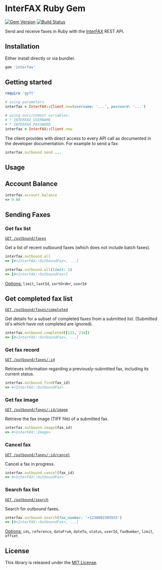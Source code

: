 # InterFAX Ruby Gem

[![Gem Version](https://badge.fury.io/rb/interfax.svg)](https://badge.fury.io/rb/interfax) [![Build Status](https://travis-ci.org/cbetta/interfax.svg?branch=master)](https://travis-ci.org/cbetta/interfax)

Send and receive faxes in Ruby with the [InterFAX](https://www.interfax.net/en/dev) REST API.

## Installation

Either install directly or via bundler.

```ruby
gem 'interfax'
```

## Getting started

```ruby
require 'gyft'

# using parameters
interfax = InterFAX::Client.new(username: '...', password: '...')

# using environment variables:
# * INTERFAX_USERNAME
# * INTERFAX_PASSWORD
interfax = InterFAX::Client.new
```

The client provides with direct access to every API call as documented in the developer documentation. For example to send a fax:

```ruby
interfax.outbound.send ...
```

## Usage

## Account Balance

```ruby
interfax.account.balance
=> 9.86
```

## Sending Faxes

### Get fax list

[`GET /outbound/faxes`](https://www.interfax.net/en/dev/rest/reference/2920)

Get a list of recent outbound faxes (which does not include batch faxes).

```ruby
interfax.outbound.all
=> [#<InterFAX::OutboundFax>, ...]

interfax.outbound.all(limit: 1)
=> [#<InterFAX::OutboundFax>]
```

[Options:](https://www.interfax.net/en/dev/rest/reference/2920) `limit`, `lastId`, `sortOrder`, `userId`

## Get completed fax list

[`GET /outbound/faxes/completed`](https://www.interfax.net/en/dev/rest/reference/2972)

Get details for a subset of completed faxes from a submitted list. (Submitted id's which have not completed are ignored).

```ruby
interfax.outbound.completed([123, 234])
=> [#<InterFAX::OutboundFax>, ...]
```

### Get fax record

[`GET /outbound/faxes/:id`](https://www.interfax.net/en/dev/rest/reference/2921)

Retrieves information regarding a previously-submitted fax, including its current status.

```ruby
interfax.outbound.find(fax_id)
=> #<InterFAX::OutboundFax>
```

### Get fax image

[`GET /outbound/faxes/:id/image`](https://www.interfax.net/en/dev/rest/reference/2941)

Retrieve the fax image (TIFF file) of a submitted fax.

```ruby
interfax.outbound.image(fax_id)
=> #<InterFAX::Image>
```

### Cancel fax

[`GET /outbound/faxes/:id/cancel`](https://www.interfax.net/en/dev/rest/reference/2939)

Cancel a fax in progress.

```ruby
interfax.outbound.cancel(fax_id)
=> #<InterFAX::OutboundFax>
```

### Search fax list

[`GET /outbound/search`](https://www.interfax.net/en/dev/rest/reference/2959)

Search for outbound faxes.

```rb
interfax.outbound.search(fax_number: '+1230002305555')
=> [#<InterFAX::OutboundFax>, ...]
```

[Options:](https://www.interfax.net/en/dev/rest/reference/2959) `ids`, `reference`, `dateFrom`, `dateTo`, `status`, `userId`, `faxNumber`, `limit`, `offset`




## License

This library is released under the [MIT License](LICENSE).
